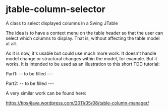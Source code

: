 # jtable-column-selector
A class to select displayed columns in a Swing JTable

The idea is to have a context menu on the table header so that the user can select which columns to display. That is, without affecting the table model at all.

As it is now, it's usable but could use much more work. It doesn't handle model change or structural changes within the model, for example. But it works. It is intended to be used as an illustration to this short TDD tutorial:

Part1: -- to be filled ---

Part2: -- to be filled ---

A very similar work can be found here:

https://tips4java.wordpress.com/2011/05/08/table-column-manager/
